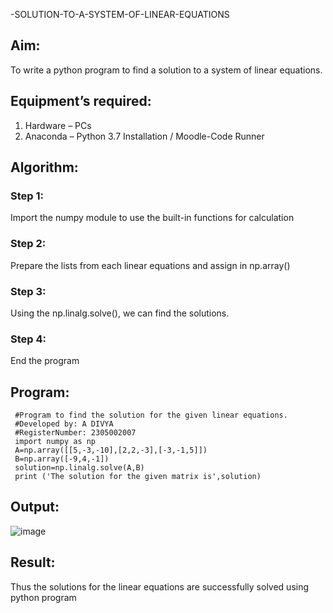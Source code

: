 -SOLUTION-TO-A-SYSTEM-OF-LINEAR-EQUATIONS
## Aim:
To write a python program to find a solution to a system of linear equations.
## Equipment’s required:
1. 	Hardware – PCs
2. 	Anaconda – Python 3.7 Installation / Moodle-Code Runner
## Algorithm:
### Step 1: 
Import the numpy module to use the built-in functions for calculation
### Step 2: 
Prepare the lists from each linear equations and assign in np.array()
### Step 3: 
Using the np.linalg.solve(), we can find the solutions.
### Step 4: 
End the program
## Program:
```
 #Program to find the solution for the given linear equations.
 #Developed by: A DIVYA
 #RegisterNumber: 2305002007
 import numpy as np
 A=np.array([[5,-3,-10],[2,2,-3],[-3,-1,5]])
 B=np.array([-9,4,-1])
 solution=np.linalg.solve(A,B)
 print ('The solution for the given matrix is',solution)
```

## Output:
![image](https://github.com/kilarideekshi/-SOLUTION-TO-A-SYSTEM-OF-LINEAR-EQUATIONS/assets/155507099/48872837-ba50-4526-b27a-1c8e707c78b6)

## Result: 
Thus the solutions for the linear equations are successfully solved using python program

